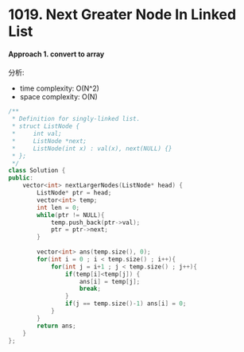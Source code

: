 # 1019. Next Greater Node In Linked List
#### Approach 1. convert to array
分析: 
- time complexity: O(N^2)
- space complexity: O(N)
```c++
/**
 * Definition for singly-linked list.
 * struct ListNode {
 *     int val;
 *     ListNode *next;
 *     ListNode(int x) : val(x), next(NULL) {}
 * };
 */
class Solution {
public:
    vector<int> nextLargerNodes(ListNode* head) {
        ListNode* ptr = head;
        vector<int> temp;
        int len = 0;
        while(ptr != NULL){
            temp.push_back(ptr->val);
            ptr = ptr->next;
        }
        
        vector<int> ans(temp.size(), 0);
        for(int i = 0 ; i < temp.size() ; i++){
            for(int j = i+1 ; j < temp.size() ; j++){
                if(temp[i]<temp[j]) {
                    ans[i] = temp[j];
                    break;
                }
                if(j == temp.size()-1) ans[i] = 0;
            }
        }
        return ans;
    }
};
```
